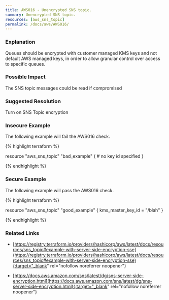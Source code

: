 ```yaml
---
title: AWS016 - Unencrypted SNS topic.
summary: Unencrypted SNS topic. 
resources: [aws_sns_topic] 
permalink: /docs/aws/AWS016/
---
```

### Explanation


Queues should be encrypted with customer managed KMS keys and not default AWS managed keys, in order to allow granular control over access to specific queues.


### Possible Impact
The SNS topic messages could be read if compromised

### Suggested Resolution
Turn on SNS Topic encryption


### Insecure Example

The following example will fail the AWS016 check.

{% highlight terraform %}

resource "aws_sns_topic" "bad_example" {
	# no key id specified
}

{% endhighlight %}



### Secure Example

The following example will pass the AWS016 check.

{% highlight terraform %}

resource "aws_sns_topic" "good_example" {
	kms_master_key_id = "/blah"
}

{% endhighlight %}



### Related Links


- [https://registry.terraform.io/providers/hashicorp/aws/latest/docs/resources/sns_topic#example-with-server-side-encryption-sse](https://registry.terraform.io/providers/hashicorp/aws/latest/docs/resources/sns_topic#example-with-server-side-encryption-sse){:target="_blank" rel="nofollow noreferrer noopener"}

- [https://docs.aws.amazon.com/sns/latest/dg/sns-server-side-encryption.html](https://docs.aws.amazon.com/sns/latest/dg/sns-server-side-encryption.html){:target="_blank" rel="nofollow noreferrer noopener"}



